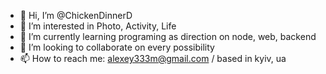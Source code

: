 - 👋 Hi, I’m @ChickenDinnerD
- 👀 I’m interested in Photo, Activity, Life
- 🌱 I’m currently learning programing as direction on node, web, backend
- 💞️ I’m looking to collaborate on every possibility
- 📫 How to reach me: alexey333m@gmail.com / based in kyiv, ua

<!---
ChickenDinnerD/ChickenDinnerD is a ✨ special ✨ repository because its `README.md` (this file) appears on your GitHub profile.
You can click the Preview link to take a look at your changes.
--->

